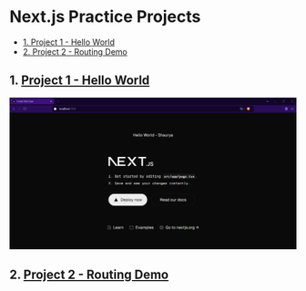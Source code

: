 <h1>Next.js Practice Projects</h1>

- [1. Project 1 - Hello World](#1-project-1---hello-world)
- [2. Project 2 - Routing Demo](#2-project-2---routing-demo)

## 1. [Project 1 - Hello World](./hello-world/)

![](./imgs/p1.png)

## 2. [Project 2 - Routing Demo](./hello-world/)


